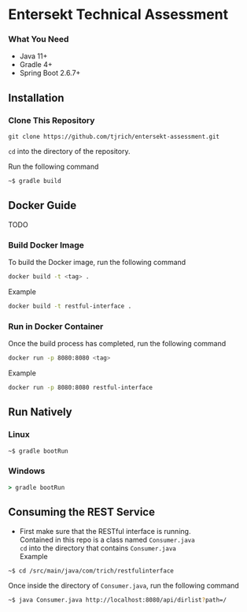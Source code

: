 # Entersekt Technical Assessment

### What You Need
- Java 11+
- Gradle 4+
- Spring Boot 2.6.7+
## Installation
### Clone This Repository
```
git clone https://github.com/tjrich/entersekt-assessment.git
```
```cd``` into the directory of the repository.

Run the following command
```bash
~$ gradle build
```
## Docker Guide
TODO
### Build Docker Image
To build the Docker image, run the following command
```bash
docker build -t <tag> .
```
Example
```bash
docker build -t restful-interface .
```
### Run in Docker Container
Once the build process has completed, run the following command
```bash
docker run -p 8080:8080 <tag>
```
Example
```bash
docker run -p 8080:8080 restful-interface
```
## Run Natively
### Linux
``` bash
~$ gradle bootRun
```
### Windows
``` cmd
> gradle bootRun
```

## Consuming the REST Service
- First make sure that the RESTful interface is running.    
Contained in this repo is a class named ```Consumer.java```    
```cd``` into the directory that contains ```Consumer.java```    
Example
```bash
~$ cd /src/main/java/com/trich/restfulinterface
```  
Once inside the directory of ```Consumer.java```, run the following command
```bash
~$ java Consumer.java http://localhost:8080/api/dirlist?path=/
```

